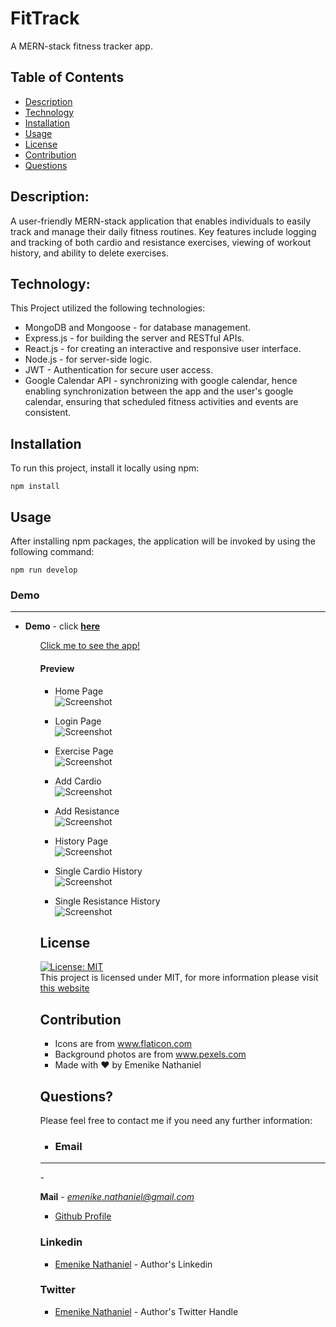 # FitTrack
A MERN-stack fitness tracker app.

## Table of Contents

- [Description](#description)
- [Technology](#Technology)
- [Installation](#installation)
- [Usage](#usage)
- [License](#license)
- [Contribution](#contribution)
- [Questions](#questions)

## Description:

A user-friendly MERN-stack application that enables individuals to easily track and manage their daily fitness routines. Key features include logging and tracking of both cardio and resistance exercises, viewing of workout history, and ability to delete exercises.

## Technology:

This Project utilized the following technologies:

- MongoDB and Mongoose - for database management.
- Express.js - for building the server and RESTful APIs.
- React.js - for creating an interactive and responsive user interface.
- Node.js - for server-side logic.
- JWT  -  Authentication for secure user access.
- Google Calendar API - synchronizing with google calendar, hence enabling synchronization between the app and the user's google calendar, ensuring that scheduled fitness activities and events are consistent.

## Installation

To run this project, install it locally using npm:

```
npm install
```

## Usage

After installing npm packages, the application will be invoked by using the following command:

```
npm run develop
```

<h3> Demo</h3>
<hr>
<ul>
<li><b>Demo</b> - click <a href="https://fit.emenikenath.com.ng"><b>here </b></a>
<ul>


[Click me to see the app!](https://fit.emenikenath.com.ng)

#### Preview

- Home Page <br>
  ![Screenshot](./client/src/assets/screenshots/1.png)

- Login Page <br>
  ![Screenshot](./client/src/assets/screenshots/2.png)

- Exercise Page <br>
  ![Screenshot](./client/src/assets/screenshots/3.png)

- Add Cardio <br>
  ![Screenshot](./client/src/assets/screenshots/4.png)

- Add Resistance <br>
  ![Screenshot](./client/src/assets/screenshots/5.png)

- History Page <br>
  ![Screenshot](./client/src/assets/screenshots/png6.png)
- Single Cardio History <br>
  ![Screenshot](./client/src/assets/screenshots/png7.png)

- Single Resistance History <br>
  ![Screenshot](./client/src/assets/screenshots/png8.png)

## License

[![License: MIT](https://img.shields.io/badge/License-MIT-yellow.svg)](https://opensource.org/licenses/MIT) <br>
This project is licensed under MIT, for more information please visit [this website](https://opensource.org/licenses/MIT)

## Contribution

- Icons are from www.flaticon.com
- Background  photos are from www.pexels.com
- Made with ❤️  by Emenike Nathaniel

## Questions?

Please feel free to contact me if you need any further information:


- <h3>Email</h3>
<hr>
- <p align="left"><b>Mail</b> - <a href="mailto:emenikenathaniel55@gmail.com"><i>emenike.nathaniel@gmail.com</i></a></p>

- [Github Profile](https://github.com/githubnath)


<h3>Linkedin</h3>

<ul>
        <li><a href="https://www.linkedin.com/mwlite/in/nathaniel-emenike">Emenike Nathaniel</a> - Author's  Linkedin
</ul>



<h3>Twitter</h3>

<ul>
        <li><a href="https://www.twitter.com/EngrNath3">Emenike Nathaniel</a> - Author's  Twitter Handle
</ul>
